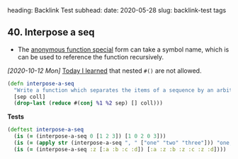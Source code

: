 heading: Backlink Test
subhead:
date: 2020-05-28
slug: backlink-test
tags

## 40. Interpose a seq

-   The [anonymous function special](https://clojure.org/reference/special_forms#fn) form can take a symbol name, which is can be used to reference the function recursively.

*<span class="timestamp-wrapper"><span class="timestamp">[2020-10-12 Mon]</span></span>*
[Today I learned](/learning-journal) that nested `#()` are not allowed.
```clojure
(defn interpose-a-seq
  "Write a function which separates the items of a sequence by an arbitrary value."
  [sep coll]
  (drop-last (reduce #(conj %1 %2 sep) [] coll)))
```
**Tests**
```clojure
(deftest interpose-a-seq
  (is (= (interpose-a-seq 0 [1 2 3]) [1 0 2 0 3]))
  (is (= (apply str (interpose-a-seq ", " ["one" "two" "three"])) "one, two, three"))
  (is (= (interpose-a-seq :z [:a :b :c :d]) [:a :z :b :z :c :z :d])))
```